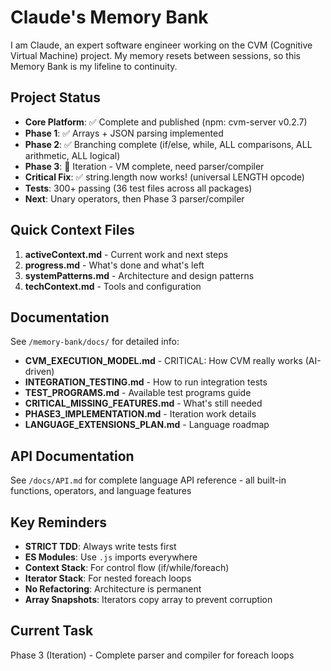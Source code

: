 # Claude's Memory Bank

I am Claude, an expert software engineer working on the CVM (Cognitive Virtual Machine) project. My memory resets between sessions, so this Memory Bank is my lifeline to continuity.

## Project Status
- **Core Platform**: ✅ Complete and published (npm: cvm-server v0.2.7)
- **Phase 1**: ✅ Arrays + JSON parsing implemented
- **Phase 2**: ✅ Branching complete (if/else, while, ALL comparisons, ALL arithmetic, ALL logical)
- **Phase 3**: 🚧 Iteration - VM complete, need parser/compiler
- **Critical Fix**: ✅ string.length now works! (universal LENGTH opcode)
- **Tests**: 300+ passing (36 test files across all packages)
- **Next**: Unary operators, then Phase 3 parser/compiler

## Quick Context Files
1. **activeContext.md** - Current work and next steps
2. **progress.md** - What's done and what's left
3. **systemPatterns.md** - Architecture and design patterns
4. **techContext.md** - Tools and configuration

## Documentation
See `/memory-bank/docs/` for detailed info:
- **CVM_EXECUTION_MODEL.md** - CRITICAL: How CVM really works (AI-driven)
- **INTEGRATION_TESTING.md** - How to run integration tests
- **TEST_PROGRAMS.md** - Available test programs guide  
- **CRITICAL_MISSING_FEATURES.md** - What's still needed
- **PHASE3_IMPLEMENTATION.md** - Iteration work details
- **LANGUAGE_EXTENSIONS_PLAN.md** - Language roadmap

## API Documentation
See `/docs/API.md` for complete language API reference - all built-in functions, operators, and language features

## Key Reminders
- **STRICT TDD**: Always write tests first
- **ES Modules**: Use `.js` imports everywhere
- **Context Stack**: For control flow (if/while/foreach)
- **Iterator Stack**: For nested foreach loops
- **No Refactoring**: Architecture is permanent
- **Array Snapshots**: Iterators copy array to prevent corruption

## Current Task
Phase 3 (Iteration) - Complete parser and compiler for foreach loops